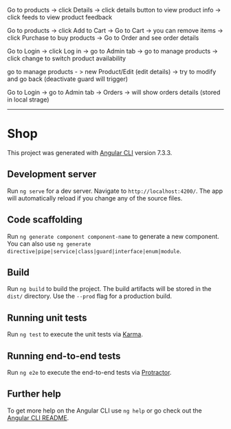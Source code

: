 Go to products -> click Details -> click details button to view product info
-> click feeds to view product feedback

Go to products -> click Add to Cart -> Go to Cart -> you can remove items -> click Purchase to buy products
-> Go to Order and see order details

Go to Login -> click Log in -> go to Admin tab -> go to manage products -> click change to switch product availability

go to manage products - > new Product/Edit (edit details) -> try to modify and go back (deactivate guard will trigger)

Go to Login -> go to Admin tab -> Orders -> will show orders details (stored in local strage)


________________________________________________
# Shop

This project was generated with [Angular CLI](https://github.com/angular/angular-cli) version 7.3.3.

## Development server

Run `ng serve` for a dev server. Navigate to `http://localhost:4200/`. The app will automatically reload if you change any of the source files.

## Code scaffolding

Run `ng generate component component-name` to generate a new component. You can also use `ng generate directive|pipe|service|class|guard|interface|enum|module`.

## Build

Run `ng build` to build the project. The build artifacts will be stored in the `dist/` directory. Use the `--prod` flag for a production build.

## Running unit tests

Run `ng test` to execute the unit tests via [Karma](https://karma-runner.github.io).

## Running end-to-end tests

Run `ng e2e` to execute the end-to-end tests via [Protractor](http://www.protractortest.org/).

## Further help

To get more help on the Angular CLI use `ng help` or go check out the [Angular CLI README](https://github.com/angular/angular-cli/blob/master/README.md).

